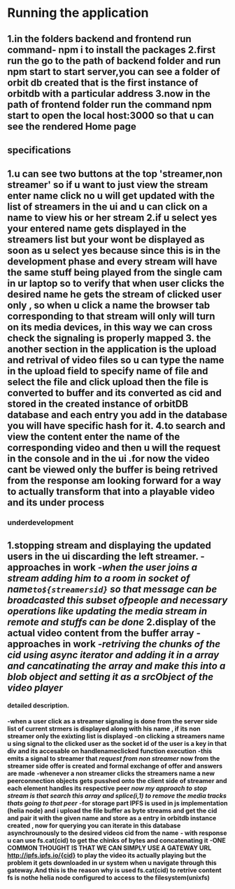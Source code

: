 # Running the application
1.in the folders backend  and frontend run command- npm i to install the packages 
2.first run the go to the path of backend folder and run npm start to start server,you can see a folder of orbit db created that is the first instance of orbitdb with a particular address
3.now in the path of frontend folder run the command npm start to open the local host:3000 so that u can see the rendered Home page 
---
## specifications
1.u can see  two buttons at the top 'streamer,non streamer' so if u want to just view the stream enter name click no u will get updated with the list of streamers in the ui and u can click on a name to view his or her stream
**2.if u select yes your entered name gets displayed in the streamers list but your wont be displayed as soon as u select yes because since this is in the development phase and every stream will have the  same stuff being played from the single cam in ur laptop so to verify that when user clicks the desired name he gets the stream of clicked user only , so when u click a name the browser tab corresponding to that stream will only will turn on its media devices, in this way we can cross check the signaling is properly mapped**
3. the another section in the application is the upload and retrival of video files so u can type the name in the upload field to specify name of file and select the file and **click upload then the file is converted to buffer and its converted as cid and stored in the created instance of orbitDB database and each entry you add in the database you will have  specific hash for it.**
4.to search and view the content enter the name of the corresponding video and then u will the request in the console and in the ui .**for now the video cant be viewed only the buffer is being retrived from the response am looking forward for a way to actually transform that into a playable video and its under process**
---
### underdevelopment
**1.stopping stream and displaying the updated users in the ui discarding the left streamer.**
  **-approaches in work**
	    *-when the user joins a stream adding him to a room in socket of name`to${streamersid}` so that message can be broadcasted this subset ofpeople and necessary operations like updating the media stream in remote and stuffs can be done*
**2.display of the actual video content from the buffer array**
    **-approaches in work**
		  *-retriving the chunks of the cid using async iterator and adding it in a array and cancatinating the array and make this into a blob object and setting it as a srcObject of the video player*
---
#### detailed description.

**-when a user click as a streamer signaling is done from the server side list of current strmers is displayed along with his name , if its non streamer only the exixting list is displayed**
**-on clicking a streamers name u sing signal to the clicked user as the socket id of the user is a key in that div and its accesable on handlenameclicked function execution**
**-this emits a signal to streamer that *request from non streamer* now from the streamer side offer is created and formal exchange of offer and answers are made**
**-whenever a non streamer clicks the streamers name a new peerconnection objects gets pusshed onto the client side of streamer and each element handles its respective peer *now my approach to stop stream is that search this array and splice(i,1) to remove the media tracks thats going to that peer***
**-for storage part IPFS is used in js implementation (helia node) and i upload the file buffer as byte streams and get the cid and pair it with the given name and store as a entry in orbitdb instance created , now for querying you can iterate in this database asynchrounously to the desired videos cid from the name**
**- with response u can use fs.cat(cid) to get the chinks of bytes and concatenating it**
**-ONE COMMON THOUGHT IS THAT WE CAN SIMPLY USE A GATEWAY URL http://ipfs.ipfs.io/{cid} to play the video its actually playing but the problem it gets downloaded in ur system when u navigate through this gateway.And this is the reason why is used fs.cat(cid) to retrive content fs is nothe helia node configured to access to the filesystem(unixfs)**



  
